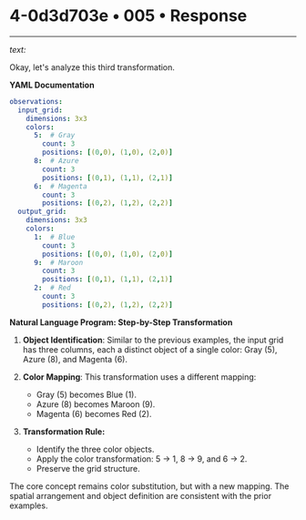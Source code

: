 # 4-0d3d703e • 005 • Response

---

*text:*

Okay, let's analyze this third transformation.

**YAML Documentation**

```yaml
observations:
  input_grid:
    dimensions: 3x3
    colors:
      5:  # Gray
        count: 3
        positions: [(0,0), (1,0), (2,0)]
      8:  # Azure
        count: 3
        positions: [(0,1), (1,1), (2,1)]
      6:  # Magenta
        count: 3
        positions: [(0,2), (1,2), (2,2)]
  output_grid:
    dimensions: 3x3
    colors:
      1:  # Blue
        count: 3
        positions: [(0,0), (1,0), (2,0)]
      9:  # Maroon
        count: 3
        positions: [(0,1), (1,1), (2,1)]
      2:  # Red
        count: 3
        positions: [(0,2), (1,2), (2,2)]
```

**Natural Language Program: Step-by-Step Transformation**

1.  **Object Identification**: Similar to the previous examples, the input grid has three columns, each a distinct object of a single color: Gray (5), Azure (8), and Magenta (6).

2.  **Color Mapping**: This transformation uses a different mapping:
    *   Gray (5) becomes Blue (1).
    *   Azure (8) becomes Maroon (9).
    *   Magenta (6) becomes Red (2).

3.  **Transformation Rule:**
    *   Identify the three color objects.
    *   Apply the color transformation: 5 -> 1, 8 -> 9, and 6 -> 2.
    *   Preserve the grid structure.

The core concept remains color substitution, but with a new mapping.  The spatial arrangement and object definition are consistent with the prior examples.

